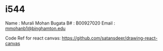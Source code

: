 # i544
Name : Murali Mohan Bugata
B# : B00927020
Email : mmohanb1@binghamton.edu

Code Ref for react canvas: https://github.com/satansdeer/drawing-react-canvas 
